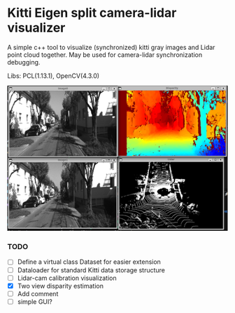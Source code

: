 # Kitti Eigen split camera-lidar visualizer
A simple c++ tool to visualize (synchronized) kitti gray images and Lidar point cloud together. May be used for camera-lidar synchronization debugging.

Libs: PCL(1.13.1), OpenCV(4.3.0)


![alt text](https://github.com/QtSignalProcessing/cam_lidar_visualizer/blob/main/res/screenshot.png)


### TODO
- [ ] Define a virtual class Dataset for easier extension
- [ ] Dataloader for standard Kitti data storage structure
- [ ] Lidar-cam calibration visualization
- [x] Two view disparity estimation
- [ ] Add comment 
- [ ] simple GUI?